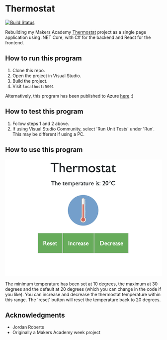 # Thermostat

[![Build Status](https://dev.azure.com/jordanroberts0573/JordanTestProject/_apis/build/status/jordantroberts.ThermostatDotNet?branchName=master)](https://dev.azure.com/jordanroberts0573/JordanTestProject/_build/latest?definitionId=1&branchName=master)

Rebuilding my Makers Academy <a href="https://github.com/jordantroberts/thermostat-js">Thermostat</a> project as a single page application using .NET Core, with C# for the backend and React for the frontend.

## How to run this program

1. Clone this repo.
2. Open the project in Visual Studio.
3. Build the project.
4. Visit `localhost:5001`

Alternatively, this program has been published to Azure <a href="https://thermostattestproject.azurewebsites.net/">here</a> :)

## How to test this program

1. Follow steps 1 and 2 above.
2. If using Visual Studio Community, select 'Run Unit Tests' under 'Run'. This may be different if using a PC.

## How to use this program

<div align="center">
    <img src="./ThermostatDotNet/ClientApp/public/Screenshot.png" width="600px"</img>
</div>

The minimum temperature has been set at 10 degrees, the maximum at 30 degrees and the default at 20 degrees (which you can change in the code if you like). You can increase and decrease the thermostat temperature within this range. The 'reset' button will reset the temperature back to 20 degrees.

## Acknowledgments
- Jordan Roberts
- Originally a Makers Academy week project
